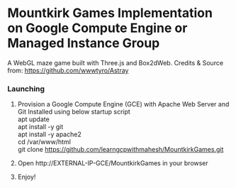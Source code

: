 # Mountkirk Games Implementation on Google Compute Engine or Managed Instance Group

A WebGL maze game built with Three.js and Box2dWeb. 
Credits & Source from: https://github.com/wwwtyro/Astray

### Launching

1. Provision a Google Compute Engine (GCE) with Apache Web Server and Git Installed using below startup script <br/>
apt update <br/>
apt install -y git <br/>
apt install -y apache2 <br/>
cd /var/www/html <br/>
git clone https://github.com/learngcpwithmahesh/MountkirkGames.git <br/>

2. Open http://EXTERNAL-IP-GCE/MountkirkGames in your browser
3. Enjoy!
